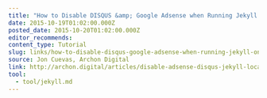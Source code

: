 ```yaml
---
title: "How to Disable DISQUS &amp; Google Adsense when Running Jekyll on Localhost"
date: 2015-10-19T01:02:00.000Z
posted_date: 2015-10-20T01:02:00.000Z
editor_recommends:
content_type: Tutorial
slug: links/how-to-disable-disqus-google-adsense-when-running-jekyll-on-localhost
source: Jon Cuevas, Archon Digital
link: http://archon.digital/articles/disable-adsense-disqus-jekyll-localhost/
tool:
  - tool/jekyll.md
---
```





